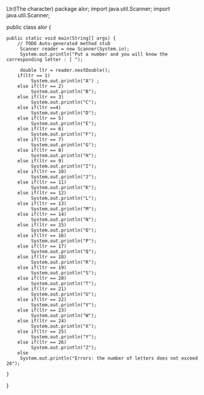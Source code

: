 Ltr(lThe character)
package alor;
import java.util.Scanner;
import java.util.Scanner;

public class alor {

	public static void main(String[] args) {
		// TODO Auto-generated method stub
		 Scanner reader = new Scanner(System.in);
		 System.out.println("Put a number and you will know the corresponding letter : [ ");
		 
		 double ltr = reader.nextDouble();
		if(ltr == 1)
			 System.out.println("A") ;
		else if(ltr == 2)
			 System.out.println("B");
		else if(ltr == 3)
			 System.out.println("C");
		else if(ltr ==4)
			 System.out.println("D");
		else if(ltr == 5)
			 System.out.println("E");
		else if(ltr == 6)
			 System.out.println("F");
		else if(ltr == 7)
			 System.out.println("G");
		else if(ltr == 8)
			 System.out.println("H");
		else if(ltr == 9)
			 System.out.println("I");
		else if(ltr == 10)
			 System.out.println("J");
		else if(ltr == 11)
			 System.out.println("K");
		else if(ltr == 12)
			 System.out.println("L");
		else if(ltr == 13)
			 System.out.println("M");
		else if(ltr == 14)
			 System.out.println("N");
		else if(ltr == 15)
			 System.out.println("O");
		else if(ltr == 16)
			 System.out.println("P");
		else if(ltr == 17)
			 System.out.println("Q");
		else if(ltr == 18)
			 System.out.println("R");
		else if(ltr == 19)
			 System.out.println("S");
		else if(ltr == 20)
			 System.out.println("T");
		else if(ltr == 21)
			 System.out.println("U");
		else if(ltr == 22)
			 System.out.println("V");
		else if(ltr == 23)
			 System.out.println("W");
		else if(ltr == 24)
			 System.out.println("X");
		else if(ltr == 25)
			 System.out.println("Y");
		else if(ltr == 26)
			 System.out.println("Z");
		else
		 System.out.println("Errors: the number of letters does not exceed 26");
		
	}

}
